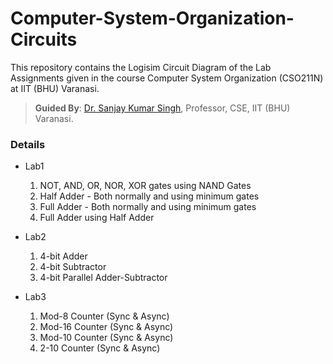# Computer-System-Organization-Circuits
This repository contains the Logisim Circuit Diagram of the Lab Assignments given in the course Computer System Organization (CSO211N) at IIT (BHU) Varanasi.
> **Guided By**: [Dr. Sanjay Kumar Singh](https://iitbhu.ac.in/dept/cse/people/skscse), Professor, CSE, IIT (BHU) Varanasi.

### Details

* Lab1
  1. NOT, AND, OR, NOR, XOR gates using NAND Gates
  2. Half Adder - Both normally and using minimum gates
  3. Full Adder - Both normally and using minimum gates
  4. Full Adder using Half Adder
  
* Lab2
  1. 4-bit Adder
  2. 4-bit Subtractor
  3. 4-bit Parallel Adder-Subtractor
  
* Lab3
  1. Mod-8 Counter (Sync & Async)
  2. Mod-16 Counter (Sync & Async)
  3. Mod-10 Counter (Sync & Async)
  4. 2-10 Counter (Sync & Async)
